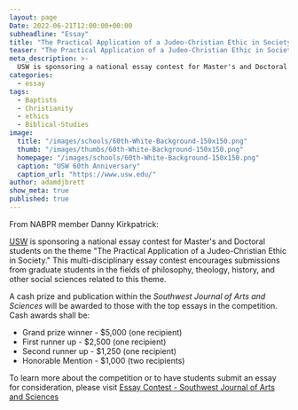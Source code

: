 ```yaml
---
layout: page
Date: 2022-06-21T12:00:00+00:00
subheadline: "Essay"
title: "The Practical Application of a Judeo-Christian Ethic in Society"
teaser: "The Practical Application of a Judeo-Christian Ethic in Society"
meta_description: >-
  USW is sponsoring a national essay contest for Master's and Doctoral students on the theme 'The Practical Application of a Judeo-Christian Ethic in Society.' This multi-disciplinary essay contest encourages submissions from graduate students in the fields of philosophy, theology, history, and other social sciences related to this theme.
categories:
  - essay
tags:
  - Baptists
  - Christianity
  - ethics
  - Biblical-Studies
image:
  title: "/images/schools/60th-White-Background-150x150.png"
  thumb: "/images/thumbs/60th-White-Background-150x150.png"
  homepage: "/images/schools/60th-White-Background-150x150.png"
  caption: "USW 60th Anniversary"
  caption_url: "https://www.usw.edu/"
author: adamdjbrett
show_meta: true
published: true
---
```


From NABPR member Danny Kirkpatrick:

[USW](https://www.usw.edu/) is sponsoring a national essay contest for Master's and Doctoral students on the theme "The Practical Application of a Judeo-Christian Ethic in Society." This multi-disciplinary essay contest encourages submissions from graduate students in the fields of philosophy, theology, history, and other social sciences related to this theme.  

A cash prize and publication within the _Southwest Journal of Arts and Sciences_ will be awarded to those with the top essays in the competition. Cash awards shall be:

*   Grand prize winner - $5,000 (one recipient)
*   First runner up - $2,500 (one recipient)
*   Second runner up - $1,250 (one recipient)
*   Honorable Mention - $1,000 (two recipients)

To learn more about the competition or to have students submit an essay for consideration, please visit [Essay Contest - Southwest Journal of Arts and Sciences](https://journal.usw.edu/index.php/southwest-journal/essay-contest/ "https://journal.usw.edu/index.php/southwest-journal/essay-contest/")
